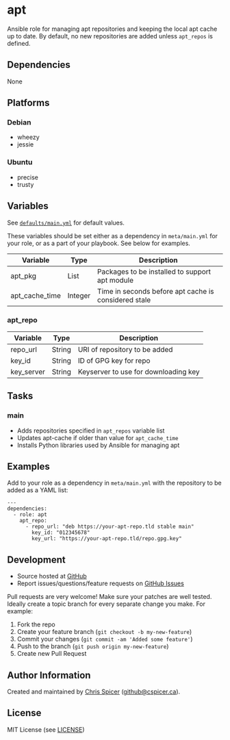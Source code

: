 # apt

Ansible role for managing apt repositories and keeping the local apt cache up to date. By default, no new repositories are added unless `apt_repos` is defined.

## Dependencies

None

## Platforms

### Debian

* wheezy
* jessie

### Ubuntu

* precise
* trusty

## Variables

See [`defaults/main.yml`](defaults/main.yml) for default values.

These variables should be set either as a dependency in `meta/main.yml` for your role, or as a part of your playbook. See below for examples.

Variable            | Type      | Description
--------            | ----      | -----------
apt_pkg             | List      | Packages to be installed to support apt module
apt_cache_time      | Integer   | Time in seconds before apt cache is considered stale

### apt_repo

Variable        | Type        | Description
--------        | ----        | -----------
repo_url        | String      | URI of repository to be added
key_id          | String      | ID of GPG key for repo
key_server      | String      | Keyserver to use for downloading key

## Tasks

### main

- Adds repositories specified in `apt_repos` variable list
- Updates apt-cache if older than value for `apt_cache_time`
- Installs Python libraries used by Ansible for managing apt

## Examples

Add to your role as a dependency in `meta/main.yml` with the repository to be added as a YAML list:

    ---
    dependencies:
      - role: apt
        apt_repo:
          - repo_url: "deb https://your-apt-repo.tld stable main"
            key_id: "012345678"
            key_url: "https://your-apt-repo.tld/repo.gpg.key"

## Development

* Source hosted at [GitHub][repo]
* Report issues/questions/feature requests on [GitHub Issues][issues]

Pull requests are very welcome! Make sure your patches are well tested.
Ideally create a topic branch for every separate change you make. For
example:

1. Fork the repo
2. Create your feature branch (`git checkout -b my-new-feature`)
3. Commit your changes (`git commit -am 'Added some feature'`)
4. Push to the branch (`git push origin my-new-feature`)
5. Create new Pull Request

## Author Information

Created and maintained by [Chris Spicer][cspicer] (<github@cspicer.ca>).

## License

MIT License (see [LICENSE][license])

[cspicer]: https://github.com/cspicer
[repo]: https://github.com/cspicer/ansible-apt
[issues]: https://github.com/cspicer/ansible-apt/issues
[license]: https://github.com/cspicer/ansible-apt/blob/master/LICENSE
